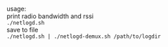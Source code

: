 usage:  
print radio bandwidth and rssi  
`./netlogd.sh`  
save to file  
`./netlogd.sh | ./netlogd-demux.sh /path/to/logdir`  
